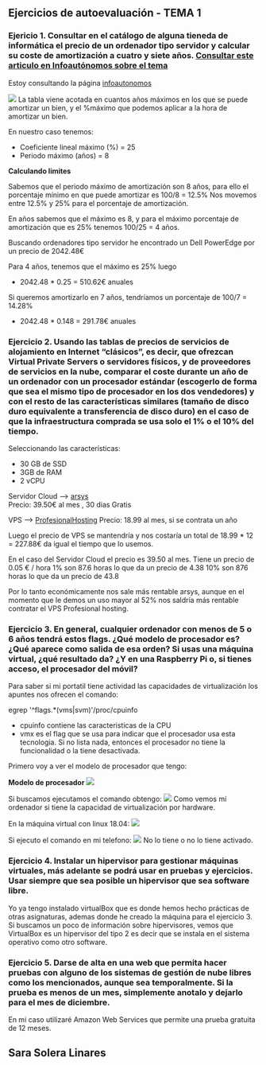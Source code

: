 ## Ejercicios de autoevaluación - TEMA 1



### Ejericio 1. Consultar en el catálogo de alguna tieneda de informática el precio de un ordenador tipo servidor y calcular su coste de amortización a cuatro y siete años. [Consultar este articulo en Infoautónomos sobre el tema](https://www.infoautonomos.com/consultas-a-la-comunidad/988/)

Estoy consultando la página [infoautonomos](https://www.infoautonomos.com/contabilidad/tablas-de-amortizacion-para-los-bienes-de-una-empresa/)

![](tabla.png)
La tabla viene acotada en cuantos años máximos en los que se puede amortizar un bien, y el %máximo que podemos aplicar a la hora de amortizar un bien.

En nuestro caso tenemos:
 - Coeficiente lineal máximo (%) = 25
 - Periodo máximo (años) = 8

**Calculando limites**

Sabemos que el periodo máximo de amortización son 8 años, para ello el porcentaje mínimo en que puede amortizar es 100/8 = 12.5%
Nos movemos entre 12.5% y 25% para el porcentaje de amortización.

En años sabemos que el máximo es 8, y para el máximo porcentaje de amortización que es 25% tenemos 100/25 = 4 años.

Buscando ordenadores tipo servidor he encontrado un Dell PowerEdge por un precio de 2042.48€

Para 4 años, tenemos que el máximo es 25% luego
 - 2042.48 * 0.25 = 510.62€ anuales

 Si queremos amortizarlo en 7 años, tendríamos un porcentaje de 100/7 = 14.28%
 - 2042.48 * 0.148 = 291.78€ anuales

 ### Ejercicio 2. Usando las tablas de precios de servicios de alojamiento en Internet “clásicos”, es decir, que ofrezcan Virtual Private Servers o servidores físicos, y de proveedores de servicios en la nube, comparar el coste durante un año de un ordenador con un procesador estándar (escogerlo de forma que sea el mismo tipo de procesador en los dos vendedores) y con el resto de las características similares (tamaño de disco duro equivalente a transferencia de disco duro) en el caso de que la infraestructura comprada se usa solo el 1% o el 10% del tiempo.

Seleccionando las características:
 - 30 GB de SSD
 - 3GB de RAM
 - 2 vCPU

Servidor Cloud --> [arsys](https://www.arsys.es/servidores/cloud?s=cpc&c=315965763&a=19240941603&gclid=EAIaIQobChMI_pvC-KCT7AIVl_dRCh2cPQanEAAYASAAEgIW9PD_BwE)        
Precio: 39.50€ al mes , 30 dias Gratis

VPS -->  [ProfesionalHosting](https://www.profesionalhosting.com/servidores-virtuales-ssd/)
Precio: 18.99 al mes, si se contrata un año

Luego el precio de VPS se mantendría y nos costaría un total de 18.99 * 12 = 227.88€ da igual el tiempo que lo usemos.

En el caso del Servidor Cloud el precio es 39.50 al mes.
Tiene un precio de 0.05 € / hora
1% son 87.6 horas lo que da un precio de 4.38
10% son 876 horas lo que da un precio de 43.8

Por lo tanto económicamente nos sale más rentable arsys, aunque en el momento que le demos un uso mayor al 52% nos saldría más rentable contratar el VPS Profesional hosting. 

### Ejercicio 3. En general, cualquier ordenador con menos de 5 o 6 años tendrá estos flags. ¿Qué modelo de procesador es? ¿Qué aparece como salida de esa orden? Si usas una máquina virtual, ¿qué resultado da? ¿Y en una Raspberry Pi o, si tienes acceso, el procesador del móvil?
Para saber si mi portatil tiene actividad las capacidades de virtualización los apuntes nos ofrecen el comando:

egrep '^flags.*(vms|svm)'/proc/cpuinfo

 - cpuinfo contiene las caracteristicas de la CPU
 - vmx es el flag que se usa para indicar que el procesador usa esta tecnologia.
Si no lista nada, entonces el procesador no tiene la funcionalidad o la tiene desactivada.

Primero voy a ver el modelo de procesador que tengo:

**Modelo de procesador** 
![](modelo_proc.png)

Si buscamos ejecutamos el comando obtengo:
![](vmx.png)
Como vemos mi ordenador si tiene la capacidad de virtualización por hardware.

En la máquina virtual con  linux 18.04:
![](vm.png)

Si ejecuto el comando en mi telefono:
![](movil.png)
No lo tiene o no lo tiene activado.

### Ejercicio 4. Instalar un hipervisor para gestionar máquinas virtuales, más adelante se podrá usar en pruebas y ejercicios. Usar siempre que sea posible un hipervisor que sea software libre.
Yo ya tengo instalado virtualBox que es donde hemos hecho prácticas de otras asignaturas, ademas donde he creado la máquina para el ejercicio 3.
Si buscamos un poco de información sobre hipervisores, vemos que VirtualBox es un hipervisor del tipo 2 es decir que se instala en el sistema operativo como otro software.

### Ejercicio 5. Darse de alta en una web que permita hacer pruebas con alguno de los sistemas de gestión de nube libres como los mencionados, aunque sea temporalmente. Si la prueba es menos de un mes, simplemente anotalo y dejarlo para el mes de diciembre.

En mi caso utilizaré Amazon Web Services que permite una prueba gratuita de 12 meses.

## Sara Solera Linares